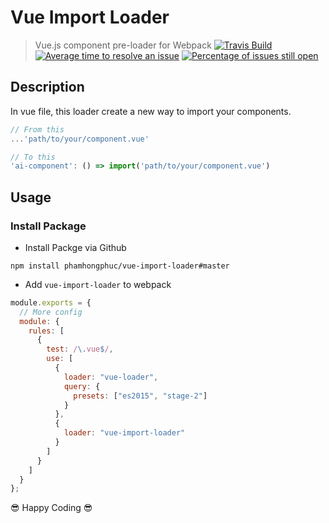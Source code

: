 # Vue Import Loader

> Vue.js component pre-loader for Webpack
[![Travis Build](https://travis-ci.org/phamhongphuc/vue-import-loader.svg?branch=master)](https://travis-ci.org/phamhongphuc/vue-import-loader/builds "Most recent build") [![Average time to resolve an issue](http://isitmaintained.com/badge/resolution/phamhongphuc/vue-import-loader.svg)](https://github.com/phamhongphuc/vue-import-loader/issues "Average time to resolve an issue") [![Percentage of issues still open](http://isitmaintained.com/badge/open/phamhongphuc/vue-import-loader.svg)](https://github.com/phamhongphuc/vue-import-loader/issues "Percentage of issues still open")

## Description

In vue file, this loader create a new way to import your components.

```js
// From this
...'path/to/your/component.vue'

// To this
'ai-component': () => import('path/to/your/component.vue')
```

## Usage

### Install Package

* Install Packge via Github

`npm install phamhongphuc/vue-import-loader#master`

* Add `vue-import-loader` to webpack

```js
module.exports = {
  // More config
  module: {
    rules: [
      {
        test: /\.vue$/,
        use: [
          {
            loader: "vue-loader",
            query: {
              presets: ["es2015", "stage-2"]
            }
          },
          {
            loader: "vue-import-loader"
          }
        ]
      }
    ]
  }
};
```

😎 Happy Coding 😎

